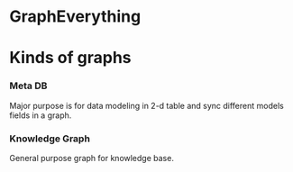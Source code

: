# GraphEverything

# Kinds of graphs

### Meta DB
Major purpose is for data modeling in 2-d table and sync different models fields in a graph.

### Knowledge Graph
General purpose graph for knowledge base.
